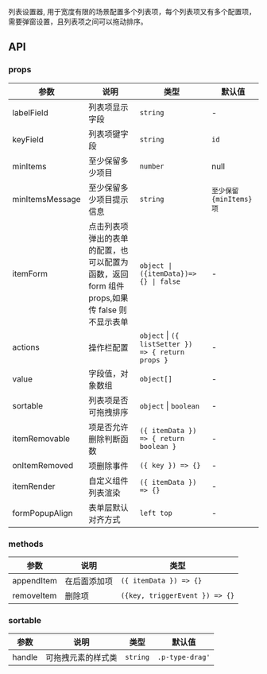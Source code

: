 列表设置器, 用于宽度有限的场景配置多个列表项，每个列表项又有多个配置项，需要弹窗设置，且列表项之间可以拖动排序。

## API

### props

| 参数 | 说明 | 类型 | 默认值 |
| --- | --- | --- | --- |
| labelField | 列表项显示字段 | `string` | - |
| keyField | 列表项键字段 | `string` | `id` |
| minItems | 至少保留多少项目 | `number` | null |
| minItemsMessage | 至少保留多少项目提示信息 | `string` | `至少保留 {minItems} 项` |
| itemForm | 点击列表项弹出的表单的配置，也可以配置为函数，返回 form 组件 props,如果传 false 则不显示表单 | `object \| ({itemData})=>{} \| false` | - |
| actions | 操作栏配置 | `object` \| `({ listSetter }) => { return props }` | - |
| value | 字段值，对象数组 | `object[]` | - |
| sortable | 列表项是否可拖拽排序 | `object` \| `boolean` | - |
| itemRemovable | 项是否允许删除判断函数 | `({ itemData }) => { return boolean }` | - |
| onItemRemoved | 项删除事件 | `({ key }) => {}` | - |
| itemRender | 自定义组件列表渲染 | `({ itemData }) => {}` | - |
| formPopupAlign | 表单层默认对齐方式 | `left top` | - |

### methods

| 参数       | 说明         | 类型                           |
| ---------- | ------------ | ------------------------------ |
| appendItem | 在后面添加项 | `({ itemData }) => {}`         |
| removeItem | 删除项       | `({key, triggerEvent }) => {}` |

### sortable

| 参数   | 说明               | 类型     | 默认值          |
| ------ | ------------------ | -------- | --------------- |
| handle | 可拖拽元素的样式类 | `string` | `.p-type-drag'` |

